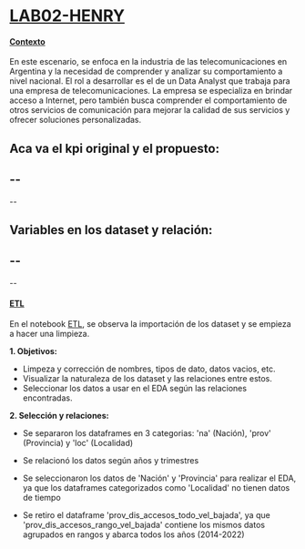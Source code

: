# [LAB02-HENRY](https://github.com/CarlosHadla/Proyecto-Telecomunicaciones-Carlos-Hadla#LAB02-HENRY)

#### [**Contexto**](https://github.com/CarlosHadla/Proyecto-Telecomunicaciones-Carlos-Hadla#contexto)

En este escenario, se enfoca en la industria de las telecomunicaciones en Argentina y la necesidad de comprender y analizar su comportamiento a nivel nacional. El rol a desarrollar es el de un Data Analyst que trabaja para una empresa de telecomunicaciones. La empresa se especializa en brindar acceso a Internet, pero también busca comprender el comportamiento de otros servicios de comunicación para mejorar la calidad de sus servicios y ofrecer soluciones personalizadas.

Aca va el kpi original y el propuesto:
--
--
--
--


**Variables en los dataset y relación:**
--
--
--
--


#### [**ETL**](https://github.com/CarlosHadla/Proyecto-Telecomunicaciones-Carlos-Hadla#etl)

En el notebook [ETL](https://github.com/CarlosHadla/Proyecto-Telecomunicaciones-Carlos-Hadla/blob/main/ETLySeleccionDeDatos.ipynb), se observa la importación de los dataset y se empieza a hacer una limpieza.

**1. Objetivos:**

- Limpeza y corrección de nombres, tipos de dato, datos vacios, etc.  
- Visualizar la naturaleza de los dataset y las relaciones entre estos.
- Seleccionar los datos a usar en el EDA según las relaciones encontradas.

**2. Selección y relaciones:** 

- Se separaron los dataframes en 3 categorias: 'na' (Nación), 'prov' (Provincia) y 'loc' (Localidad)
- Se relacionó los datos según años y trimestres

- Se seleccionaron los datos de 'Nación' y 'Provincia' para realizar el EDA, ya que los dataframes categorizados como 'Localidad' no tienen datos de tiempo
- Se retiro el dataframe 'prov_dis_accesos_todo_vel_bajada', ya que 'prov_dis_accesos_rango_vel_bajada' contiene los mismos datos agrupados en rangos y abarca todos los años (2014-2022)